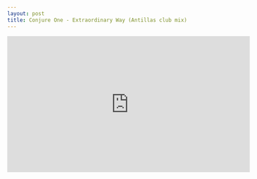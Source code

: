 ```yaml
---
layout: post
title: Conjure One - Extraordinary Way (Antillas club mix)
---
```

<iframe width="560" height="315" src="https://www.youtube.com/embed/lrct_yw4vIs" frameborder="0" allowfullscreen></iframe>
